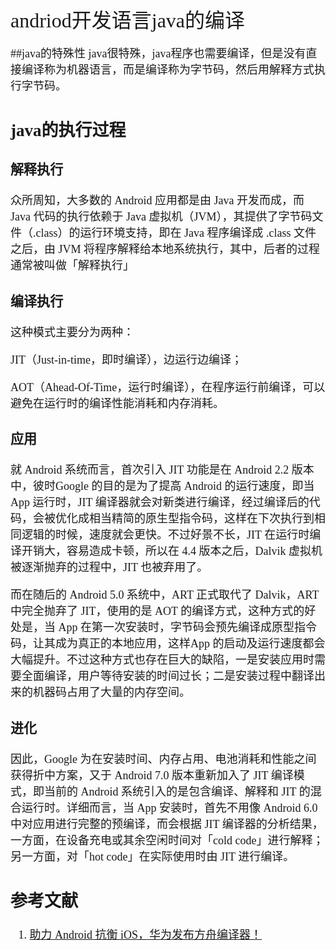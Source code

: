 <font face="微软雅黑" size="4" >
<font size="6">andriod开发语言java的编译</font>

##java的特殊性
 java很特殊，java程序也需要编译，但是没有直接编译称为机器语言，而是编译称为字节码，然后用解释方式执行字节码。

## java的执行过程

### 解释执行
众所周知，大多数的 Android 应用都是由 Java 开发而成，而 Java 代码的执行依赖于 Java 虚拟机（JVM），其提供了字节码文件（.class）的运行环境支持，即在 Java 程序编译成 .class 文件之后，由 JVM 将程序解释给本地系统执行，其中，后者的过程通常被叫做「解释执行」

### 编译执行
这种模式主要分为两种：

JIT（Just-in-time，即时编译），边运行边编译；

AOT（Ahead-Of-Time，运行时编译），在程序运行前编译，可以避免在运行时的编译性能消耗和内存消耗。

### 应用
就 Android 系统而言，首次引入 JIT 功能是在 Android 2.2 版本中，彼时Google 的目的是为了提高 Android 的运行速度，即当 App 运行时，JIT 编译器就会对新类进行编译，经过编译后的代码，会被优化成相当精简的原生型指令码，这样在下次执行到相同逻辑的时候，速度就会更快。不过好景不长，JIT 在运行时编译开销大，容易造成卡顿，所以在 4.4 版本之后，Dalvik 虚拟机被逐渐抛弃的过程中，JIT 也被弃用了。  

而在随后的 Android 5.0 系统中，ART 正式取代了 Dalvik，ART 中完全抛弃了 JIT，使用的是 AOT 的编译方式，这种方式的好处是，当 App 在第一次安装时，字节码会预先编译成原型指令码，让其成为真正的本地应用，这样App 的启动及运行速度都会大幅提升。不过这种方式也存在巨大的缺陷，一是安装应用时需要全面编译，用户等待安装的时间过长；二是安装过程中翻译出来的机器码占用了大量的内存空间。

### 进化
因此，Google 为在安装时间、内存占用、电池消耗和性能之间获得折中方案，又于 Android 7.0 版本重新加入了 JIT 编译模式，即当前的 Android 系统引入的是包含编译、解释和 JIT 的混合运行时。详细而言，当 App 安装时，首先不用像 Android 6.0 中对应用进行完整的预编译，而会根据 JIT 编译器的分析结果，一方面，在设备充电或其余空闲时间对「cold code」进行解释；另一方面，对「hot code」在实际使用时由 JIT 进行编译。


## 参考文献

1. [助力 Android 抗衡 iOS，华为发布方舟编译器！](https://mp.weixin.qq.com/s/zF3nET-opa3XKkxbX9ERZg)
</font>
